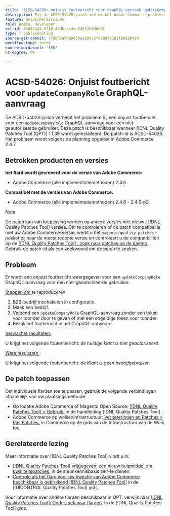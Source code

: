 ```yaml
---
title: 'ACSD-54026: onjuist foutbericht voor GraphQL-verzoek updateCompanyRole'
description: Pas de ACSD-54026-patch toe om het Adobe Commerce-probleem op te lossen wanneer er een onjuist foutbericht is voor een updateCompanyRole GraphQL-verzoek voor een niet-geautoriseerde gebruiker.
feature: Roles/Permissions
role: Admin, Developer
exl-id: 21695333-5f18-48db-acde-246f269dd691
type: Troubleshooting
source-git-commit: 7fdb02a6d89d50ea593c5fd99d78101f89198424
workflow-type: tm+mt
source-wordcount: '355'
ht-degree: 0%

---
```


# ACSD-54026: Onjuist foutbericht voor `updateCompanyRole` GraphQL-aanvraag

De ACSD-54026-patch verhelpt het probleem bij een onjuist foutbericht voor een `updateCompanyRole` GraphQL-aanvraag voor een niet-geautoriseerde gebruiker. Deze patch is beschikbaar wanneer [!DNL Quality Patches Tool (QPT)] 1.1.39 wordt geïnstalleerd. De patch-id is ACSD-54026. Het probleem wordt volgens de planning opgelost in Adobe Commerce 2.4.7.

## Betrokken producten en versies

**het flard wordt gecreeerd voor de versie van Adobe Commerce:**

* Adobe Commerce (alle implementatiemethoden) 2.4.6

**Compatibel met de versies van Adobe Commerce:**

* Adobe Commerce (alle implementatiemethoden) 2.4.6 - 2.4.6-p3

>[!NOTE]
>
>De patch kan van toepassing worden op andere versies met nieuwe [!DNL Quality Patches Tool] versies. Om te controleren of de patch compatibel is met uw Adobe Commerce-versie, werkt u het `magento/quality-patches` -pakket bij naar de meest recente versie en controleert u de compatibiliteit op de [[!DNL Quality Patches Tool] : zoek naar patches op de pagina &#x200B;](https://experienceleague.adobe.com/tools/commerce-quality-patches/index.html?lang=nl-NL) . Gebruik de patch-id als een zoekwoord om de patch te zoeken.

## Probleem

Er wordt een onjuist foutbericht weergegeven voor een `updateCompanyRole` GraphQL-aanvraag voor een niet-geautoriseerde gebruiker.

<u> Stappen om </u> te reproduceren:

1. B2B-bedrijf inschakelen in configuratie.
1. Maak een bedrijf.
1. Verzend een `updateCompanyRole` GraphQL-aanvraag zonder een token voor toonder door te geven of met een ongeldige token voor toonder.
1. Bekijk het foutbericht in het GraphQL-antwoord.

<u> Verwachte resultaten </u>:

U krijgt het volgende foutenbericht: *de huidige klant is niet geautoriseerd.*

<u> Ware resultaten </u>:

U krijgt het volgende foutenbericht: *de Klant is geen bedrijfgebruiker.*

## De patch toepassen

Om individuele flarden toe te passen, gebruik de volgende verbindingen afhankelijk van uw plaatsingsmethode:

* Op locatie Adobe Commerce of Magento Open Source: [[!DNL Quality Patches Tool] > Gebruik &#x200B;](/help/tools/quality-patches-tool/usage.md) in de handleiding [!DNL Quality Patches Tool] .
* Adobe Commerce op wolkeninfrastructuur: [&#x200B; Verbeteringen en Patches > Pas Patches &#x200B;](https://experienceleague.adobe.com/docs/commerce-cloud-service/user-guide/develop/upgrade/apply-patches.html?lang=nl-NL) in Commerce op de gids van de Infrastructuur van de Wolk toe.

## Gerelateerde lezing

Meer informatie over [!DNL Quality Patches Tool] vindt u in:

* [[!DNL Quality Patches Tool]  vrijgegeven: een nieuw hulpmiddel om kwaliteitspatches &#x200B;](https://experienceleague.adobe.com/nl/docs/commerce-operations/tools/quality-patches-tool/quality-patches-tool-to-self-serve-quality-patches) in de steunkennisbasis zelf-te dienen.
* [&#x200B; Controle als het flard voor uw kwestie van Adobe Commerce beschikbaar is gebruikend  [!DNL Quality Patches Tool]](/help/tools/quality-patches-tool/patches-available-in-qpt/check-patch-for-magento-issue-with-magento-quality-patches.md) in de [!UICONTROL Quality Patches Tool] gids.


Voor informatie over andere flarden beschikbaar in QPT, verwijs naar [[!DNL Quality Patches Tool]: Onderzoek naar flarden &#x200B;](https://experienceleague.adobe.com/tools/commerce-quality-patches/index.html?lang=nl-NL) in de [!DNL Quality Patches Tool] gids.
